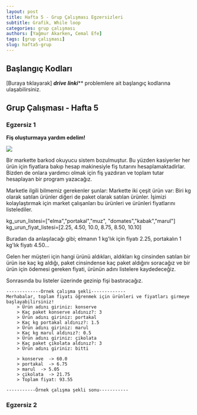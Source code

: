 ```yaml
---
layout: post
title: Hafta 5 - Grup Çalışması Egzersizleri
subtitle: Grafik, While loop
categories: grup çalışması
authors: [Yağmur Akarken, Cemal Efe]
tags: [grup çalışması]
slug: hafta5-grup
---
```


## Başlangıç Kodları
[Buraya tıklayarak] ***drive linki***** problemlere ait başlangıç kodlarına ulaşabilirsiniz.

## Grup Çalışması - Hafta 5

### Egzersiz 1

**Fiş oluşturmaya yardım edelim!**

![](https://www.blog.modernraf.com.tr/wp-content/uploads/2020/11/market-raf-duzeni-nasil-olmali.jpeg-1-780x400-1.jpg)

 Bir markette barkod okuyucu sistem bozulmuştur. Bu yüzden kasiyerler her ürün için fiyatlara bakıp
    hesap makinesiyle fiş tutarını hesaplamaktadirlar. Bizden de onlara yardımcı olmak için fiş yazdıran
    ve toplam tutar hesaplayan bir program yazacağız.

 Marketle ilgili bilmemiz gerekenler şunlar:
 Markette iki çeşit ürün var: Biri kg olarak satılan ürünler diğeri de paket olarak satılan ürünler.
 İşimizi kolaylaştırmak için market çalışanları bu ürünleri ve ürünleri fiyatlarını listelediler.

  kg_urun_listesi=["elma","portakal","muz", "domates","kabak","marul"]
  kg_urun_fiyat_listesi=[2.25, 4.50, 10.0, 8.75, 8.50, 10.10]

  Buradan da anlaşılacağı gibi; elmanın 1 kg'lık için fiyatı 2.25, portakalın 1 kg'lık fiyatı 4.50...

  Gelen her müşteri için hangi ürünü aldıkları, aldıkları kg cinsinden satılan bir ürün ise kaç kg aldığı,
  paket cinsindense kaç paket aldığını soracağız ve bir ürün için ödemesi gereken fiyati, ürünün adını listelere
  kaydedeceğiz.

  Sonrasında bu listeler üzerinde gezinip fişi bastıracağız.


```
-------------Örnek çalışma şekli-------------
Merhabalar, toplam fiyatı öğrenmek için ürünleri ve fiyatları girmeye başlayabilirsiniz!
    > Ürün adını giriniz: konserve
    > Kaç paket konserve aldınız?: 3
    > Ürün adını giriniz: portakal
    > Kaç kg portakal aldınız?: 1.5
    > Ürün adını giriniz: marul
    > Kaç kg marul aldınız?: 0.5
    > Ürün adını giriniz: çikolata
    > Kaç paket çikolata aldınız?: 3
    > Ürün adını giriniz: bitti

    > konserve  -> 60.0
    > portakal  -> 6.75
    > marul  -> 5.05
    > çikolata  -> 21.75
    > Toplam fiyat: 93.55
    
-----------Örnek çalışma şekli sonu-----------

```

### Egzersiz 2


